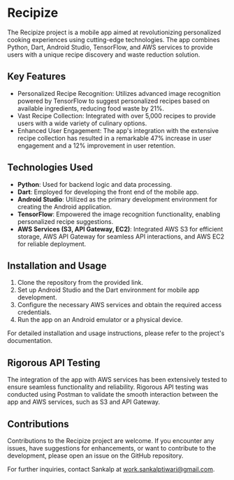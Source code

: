 # Recipize

The Recipize project is a mobile app aimed at revolutionizing personalized cooking experiences using cutting-edge technologies. The app combines Python, Dart, Android Studio, TensorFlow, and AWS services to provide users with a unique recipe discovery and waste reduction solution.

## Key Features
* Personalized Recipe Recognition: Utilizes advanced image recognition powered by TensorFlow to suggest personalized recipes based on available ingredients, reducing food waste by 21%.
* Vast Recipe Collection: Integrated with over 5,000 recipes to provide users with a wide variety of culinary options.
* Enhanced User Engagement: The app's integration with the extensive recipe collection has resulted in a remarkable 47% increase in user engagement and a 12% improvement in user retention.

## Technologies Used
* __Python__: Used for backend logic and data processing.
* __Dart__: Employed for developing the front end of the mobile app.
* __Android Studio__: Utilized as the primary development environment for creating the Android application.
* __TensorFlow__: Empowered the image recognition functionality, enabling personalized recipe suggestions.
* __AWS Services (S3, API Gateway, EC2)__: Integrated AWS S3 for efficient storage, AWS API Gateway for seamless API interactions, and AWS EC2 for reliable deployment.

## Installation and Usage
1. Clone the repository from the provided link.
2. Set up Android Studio and the Dart environment for mobile app development.
3. Configure the necessary AWS services and obtain the required access credentials.
4. Run the app on an Android emulator or a physical device.

For detailed installation and usage instructions, please refer to the project's documentation.

## Rigorous API Testing
The integration of the app with AWS services has been extensively tested to ensure seamless functionality and reliability. Rigorous API testing was conducted using Postman to validate the smooth interaction between the app and AWS services, such as S3 and API Gateway.

## Contributions
Contributions to the Recipize project are welcome. If you encounter any issues, have suggestions for enhancements, or want to contribute to the development, please open an issue on the GitHub repository.

For further inquiries, contact Sankalp at work.sankalptiwari@gmail.com.
